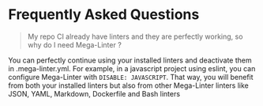 <!-- markdownlint-disable MD013 -->
<!-- Generated by .automation/build.py, please do not update manually -->
<!-- frequently-asked-questions-section-start -->

# Frequently Asked Questions

> My repo CI already have linters and they are perfectly working, so why do I need Mega-Linter ?

You can perfectly continue using your installed linters and deactivate them in .mega-linter.yml. For example, in a javascript project using eslint, you can configure Mega-Linter with `DISABLE: JAVASCRIPT`. That way, you will benefit from both your installed linters but also from other Mega-Linter linters like JSON, YAML, Markdown, Dockerfile and Bash linters

<!-- frequently-asked-questions-section-end -->

